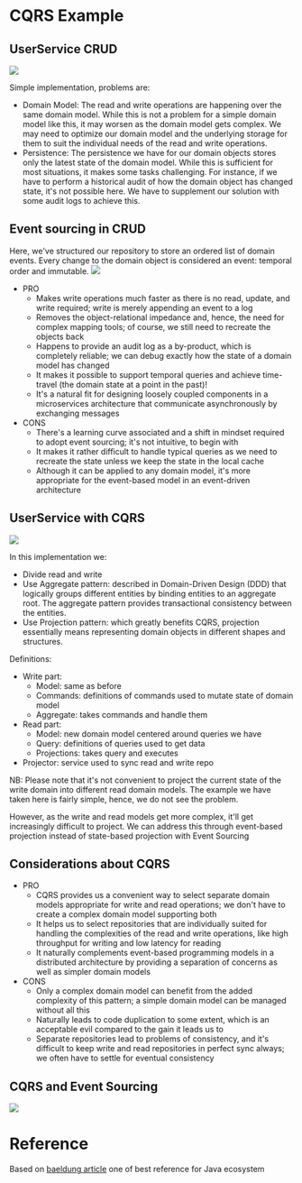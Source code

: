 # CQRS Example

## UserService CRUD
![](images/CRUD-Application.jpg)

Simple implementation, problems are:
* Domain Model: The read and write operations are happening over the same domain model. While this is not a problem for a simple domain model like this, it may worsen as the domain model gets complex. We may need to optimize our domain model and the underlying storage for them to suit the individual needs of the read and write operations.
* Persistence: The persistence we have for our domain objects stores only the latest state of the domain model. While this is sufficient for most situations, it makes some tasks challenging. For instance, if we have to perform a historical audit of how the domain object has changed state, it's not possible here. We have to supplement our solution with some audit logs to achieve this.

## Event sourcing in CRUD
Here, we've structured our repository to store an ordered list of domain events. Every change to the domain object is considered an event: temporal order and immutable.
![](images/ES-Application.jpg)

* PRO
  * Makes write operations much faster as there is no read, update, and write required; write is merely appending an event to a log
  * Removes the object-relational impedance and, hence, the need for complex mapping tools; of course, we still need to recreate the objects back
  * Happens to provide an audit log as a by-product, which is completely reliable; we can debug exactly how the state of a domain model has changed
  * It makes it possible to support temporal queries and achieve time-travel (the domain state at a point in the past)!
  * It's a natural fit for designing loosely coupled components in a microservices architecture that communicate asynchronously by exchanging messages
* CONS
  * There's a learning curve associated and a shift in mindset required to adopt event sourcing; it's not intuitive, to begin with
  * It makes it rather difficult to handle typical queries as we need to recreate the state unless we keep the state in the local cache
  * Although it can be applied to any domain model, it's more appropriate for the event-based model in an event-driven architecture

## UserService with CQRS
![](images/CQRS-Application.jpg)

In this implementation we:
* Divide read and write
* Use Aggregate pattern: described in Domain-Driven Design (DDD) that logically groups different entities by binding entities to an aggregate root. The aggregate pattern provides transactional consistency between the entities.
* Use Projection pattern: which greatly benefits CQRS, projection essentially means representing domain objects in different shapes and structures.

Definitions:
* Write part:
  * Model: same as before
  * Commands: definitions of commands used to mutate state of domain model
  * Aggregate: takes commands and handle them
* Read part:
  * Model: new domain model centered around queries we have
  * Query: definitions of queries used to get data
  * Projections: takes query and executes
* Projector: service used to sync read and write repo

NB: Please note that it's not convenient to project the current state of the write domain into different read domain models. The example we have taken here is fairly simple, hence, we do not see the problem.

However, as the write and read models get more complex, it'll get increasingly difficult to project. We can address this through event-based projection instead of state-based projection with Event Sourcing

## Considerations about CQRS 
* PRO
  * CQRS provides us a convenient way to select separate domain models appropriate for write and read operations; we don't have to create a complex domain model supporting both
  * It helps us to select repositories that are individually suited for handling the complexities of the read and write operations, like high throughput for writing and low latency for reading
  * It naturally complements event-based programming models in a distributed architecture by providing a separation of concerns as well as simpler domain models
* CONS
  * Only a complex domain model can benefit from the added complexity of this pattern; a simple domain model can be managed without all this
  * Naturally leads to code duplication to some extent, which is an acceptable evil compared to the gain it leads us to
  * Separate repositories lead to problems of consistency, and it's difficult to keep write and read repositories in perfect sync always; we often have to settle for eventual consistency

## CQRS and Event Sourcing
![](images/ES-CQRS-Application.jpg)


# Reference
Based on [baeldung article](https://www.baeldung.com/cqrs-event-sourcing-java) one of best reference for Java ecosystem